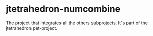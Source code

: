 # jtetrahedron-numcombine
The project that integrates all the others subprojects. It's part of the jtetrahedron pet-project.
